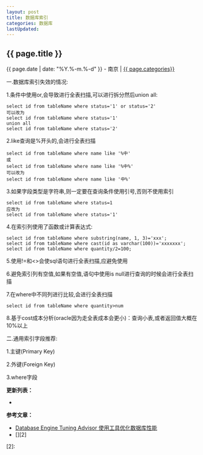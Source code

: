 ```yaml
---
layout: post
title: 数据库索引
categories: 数据库
lastUpdated:
---
```


## {{ page.title }}

{{ page.date | date: "%Y.%-m.%-d" }} - 南京 | <a href="/archive#{{ page.categories }}">{{ page.categories}}</a>

一.数据库索引失效的情况:

1.条件中使用or,会导致进行全表扫描,可以进行拆分然后union all:

```
select id from tableName where status='1' or status='2'
可以改为
select id from tableName where status='1'
union all
select id from tableName where status='2'
```

2.like查询是%开头的,会进行全表扫描

```
select id from tableName where name like '%中'
或
select id from tableName where name like '%中%'
可以改为
select id from tableName where name like '中%'
```

3.如果字段类型是字符串,则一定要在查询条件使用引号,否则不使用索引

```
select id from tableName where status=1
应改为
select id from tableName where status='1'
```

4.在索引列使用了函数或计算表达式: 

```
select id from tableName where substring(name, 1, 3)='xxx';
select id from tableName where cast(id as varchar(100))='xxxxxxx';
select id from tableName where quantity/2=100;
```

5.使用!=和<>会使sql语句进行全表扫描,应避免使用

6.避免索引列有空值,如果有空值,语句中使用is null进行查询的时候会进行全表扫描

7.在where中不同列进行比较,会进行全表扫描

```
select id from tableName where quantity>num
```

8.基于cost成本分析(oracle因为走全表成本会更小)：查询小表,或者返回值大概在10%以上

二.通用索引字段推荐:

1.主键(Primary Key)

2.外键(Foreign Key)

3.where字段

**更新列表：**

*



**参考文章：**

* [Database Engine Tuning Advisor 使用工具优化数据库性能][1]
* [][2]


[1]: http://blog.csdn.net/HkEndless/article/details/39179443?locationNum=9&fps=1
[2]: 
